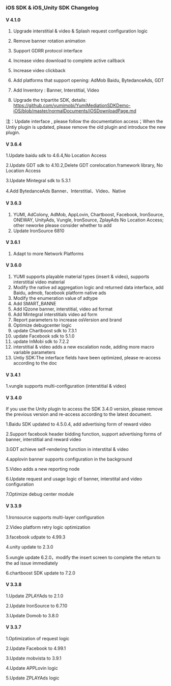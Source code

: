 
###  iOS SDK  & iOS_Unity  SDK Changelog

#### V 4.1.0

1. Upgrade interstitial & video & Splash request configuration logic

2. Remove banner rotation animation
 
3. Support GDRR protocol interface

4. Increase video download to complete active callback

5. Increase video clickback

6. Add platforms that support opening: AdMob Baidu, BytedanceAds, GDT

7. Add Inventory : Banner, Interstitial, Video

8. Upgrade the tripartite SDK, details: https://github.com/yumimobi/YumiMediationSDKDemo-iOS/blob/master/normalDocuments/iOSDownloadPage.md

注：Update  interface , please follow the documentation access；When the Untiy plugin is updated, please remove the old plugin and introduce the new plugin.


#### V 3.6.4

1.Update baidu sdk to 4.6.4,No Location Access

2.Update GDT sdk to 4.10.2,Delete GDT corelocation.framework library, No Location Access

3.Update Mintegral sdk to 5.3.1

4.Add BytedanceAds Banner、Interstitial、Video、Native


#### V 3.6.3
1. YUMI, AdColony, AdMob, AppLovin, Chartboost, Facebook, IronSource, ONEWAY, UnityAds, Vungle, IronSource, ZplayAds No Location Access; other neworke  please consider whether to add
2. Update IronSource 6810

#### V 3.6.1

1. Adapt to more Network Platforms

#### V 3.6.0

1. YUMI supports playable material types (insert & video), supports interstitial video material
2. Modify the native ad aggregation logic and returned data interface, add Baidu, admob, facebook platform native ads
3. Modify the enumeration value of adtype
4. Add SMART_BANNE
5. Add IQzone banner, interstitial, video ad format
6. Add Mintegral interstitials video ad form
7. Report parameters to increase osVersion and brand
8. Optimize debugcenter logic
9. update Chartboost sdk to 7.3.1
10. update Facebook sdk to 5.1.0
11. update InMobi sdk to 7.2.2
12. interstitial & video adds a new escalation node, adding more macro variable parameters
13. Untiy SDK:The interface fields have been optimized, please re-access according to the doc

#### V 3.4.1

1.vungle supports multi-configuration (interstitial & video)

#### V 3.4.0

If you use the Unity plugin to access the SDK 3.4.0 version, please remove the previous version and re-access according to the latest document.

1.Baidu SDK updated to 4.5.0.4, add advertising form of reward video 

2.Support facebook header bidding function, support advertising forms of banner, interstitial and reward video

3.GDT achieve self-rendering function in interstital & video 

4.applovin banner supports configuration in the background

5.Video adds a new reporting node

6.Update request and usage logic of banner, interstital and video configuration 

7.Optimize debug center module


#### V 3.3.9

1.Ironsource supports multi-layer configuration

2.Video platform retry logic optimization

3.facebook udpate to 4.99.3

4.unity update to 2.3.0

5.vungle update 6.2.0，modify the insert screen to complete the return to the ad issue immediately

6.chartboost SDK update to 7.2.0


#### V 3.3.8
 
1.Update ZPLAYAds to 2.1.0

2.Update IronSource to 6.7.10 

3.Update Domob  to  3.8.0 


#### V 3.3.7

1.Optimization of request logic

2.Update Facebook to 4.99.1

3.Update mobvista to 3.9.1

4.Update APPLovin logic

5.Update ZPLAYAds logic
